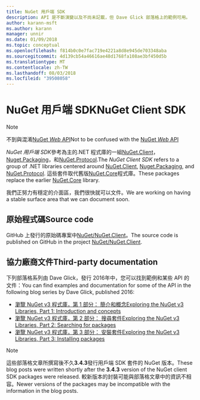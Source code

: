 ```yaml
---
title: NuGet 用戶端 SDK
description: API 是不斷演變以及不尚未記載，但 Dave Glick 部落格上的範例可用。
author: karann-msft
ms.author: karann
manager: unnir
ms.date: 01/09/2018
ms.topic: conceptual
ms.openlocfilehash: f814b0c0e7fac719e4221a8d8e945de703348aba
ms.sourcegitcommit: 4d139cb54a46616ae48d1768fa108ae3bf450d5b
ms.translationtype: MT
ms.contentlocale: zh-TW
ms.lasthandoff: 08/03/2018
ms.locfileid: "39508058"
---
```

# <a name="nuget-client-sdk"></a><span data-ttu-id="1a8f2-103">NuGet 用戶端 SDK</span><span class="sxs-lookup"><span data-stu-id="1a8f2-103">NuGet Client SDK</span></span>

> [!Note]
> <span data-ttu-id="1a8f2-104">不到與混淆[NuGet *Web* API](https://docs.microsoft.com/en-us/nuget/api/overview)</span><span class="sxs-lookup"><span data-stu-id="1a8f2-104">Not to be confused with the [NuGet *Web* API](https://docs.microsoft.com/en-us/nuget/api/overview)</span></span>

<span data-ttu-id="1a8f2-105">*NuGet 用戶端 SDK*參考為主的.NET 程式庫的一組[NuGet.Client](https://www.nuget.org/packages/NuGet.Client)， [Nuget.Packaging](https://www.nuget.org/packages/NuGet.Packaging)，和[NuGet.Protocol](https://www.nuget.org/packages/NuGet.Protocol).</span><span class="sxs-lookup"><span data-stu-id="1a8f2-105">The *NuGet Client SDK* refers to a group of .NET libraries centered around [NuGet.Client](https://www.nuget.org/packages/NuGet.Client), [Nuget.Packaging](https://www.nuget.org/packages/NuGet.Packaging), and [NuGet.Protocol](https://www.nuget.org/packages/NuGet.Protocol).</span></span> <span data-ttu-id="1a8f2-106">這些套件取代舊版[NuGet.Core](https://www.nuget.org/packages/NuGet.Core/)程式庫。</span><span class="sxs-lookup"><span data-stu-id="1a8f2-106">These packages replace the earlier [NuGet.Core](https://www.nuget.org/packages/NuGet.Core/) library.</span></span>

<span data-ttu-id="1a8f2-107">我們正努力有穩定的介面區，我們很快就可以文件。</span><span class="sxs-lookup"><span data-stu-id="1a8f2-107">We are working on having a stable surface area that we can document soon.</span></span>

## <a name="source-code"></a><span data-ttu-id="1a8f2-108">原始程式碼</span><span class="sxs-lookup"><span data-stu-id="1a8f2-108">Source code</span></span>

<span data-ttu-id="1a8f2-109">GitHub 上發行的原始碼專案中[NuGet/NuGet.Client](https://github.com/NuGet/NuGet.Client)。</span><span class="sxs-lookup"><span data-stu-id="1a8f2-109">The source code is published on GitHub in the project [NuGet/NuGet.Client](https://github.com/NuGet/NuGet.Client).</span></span>

## <a name="third-party-documentation"></a><span data-ttu-id="1a8f2-110">協力廠商文件</span><span class="sxs-lookup"><span data-stu-id="1a8f2-110">Third-party documentation</span></span>

<span data-ttu-id="1a8f2-111">下列部落格系列由 Dave Glick，發行 2016年中，您可以找到範例和某些 API 的文件：</span><span class="sxs-lookup"><span data-stu-id="1a8f2-111">You can find examples and documentation for some of the API in the following blog series by Dave Glick, published 2016:</span></span>

- [<span data-ttu-id="1a8f2-112">瀏覽 NuGet v3 程式庫，第 1 部分： 簡介和概念</span><span class="sxs-lookup"><span data-stu-id="1a8f2-112">Exploring the NuGet v3 Libraries, Part 1: Introduction and concepts</span></span>](http://daveaglick.com/posts/exploring-the-nuget-v3-libraries-part-1)
- [<span data-ttu-id="1a8f2-113">瀏覽 NuGet v3 程式庫，第 2 部分： 搜尋套件</span><span class="sxs-lookup"><span data-stu-id="1a8f2-113">Exploring the NuGet v3 Libraries, Part 2: Searching for packages</span></span>](http://daveaglick.com/posts/exploring-the-nuget-v3-libraries-part-2)
- [<span data-ttu-id="1a8f2-114">瀏覽 NuGet v3 程式庫，第 3 部分： 安裝套件</span><span class="sxs-lookup"><span data-stu-id="1a8f2-114">Exploring the NuGet v3 Libraries, Part 3: Installing packages</span></span>](http://daveaglick.com/posts/exploring-the-nuget-v3-libraries-part-3)

> [!Note]
> <span data-ttu-id="1a8f2-115">這些部落格文章所撰寫後不久**3.4.3**發行用戶端 SDK 套件的 NuGet 版本。</span><span class="sxs-lookup"><span data-stu-id="1a8f2-115">These blog posts were written shortly after the **3.4.3** version of the NuGet client SDK packages were released.</span></span>
> <span data-ttu-id="1a8f2-116">較新版本的封裝可能與部落格文章中的資訊不相容。</span><span class="sxs-lookup"><span data-stu-id="1a8f2-116">Newer versions of the packages may be incompatible with the information in the blog posts.</span></span>
